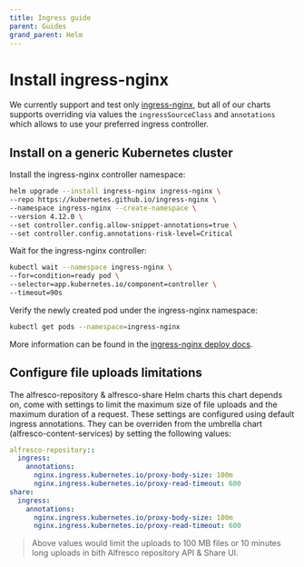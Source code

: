 ```yaml
---
title: Ingress guide
parent: Guides
grand_parent: Helm
---
```


# Install ingress-nginx

We currently support and test only
[ingress-nginx](https://github.com/kubernetes/ingress-nginx), but all of our
charts supports overriding via values the `ingressSourceClass` and `annotations`
which allows to use your preferred ingress controller.

## Install on a generic Kubernetes cluster

Install the ingress-nginx controller namespace:

```bash
helm upgrade --install ingress-nginx ingress-nginx \
--repo https://kubernetes.github.io/ingress-nginx \
--namespace ingress-nginx --create-namespace \
--version 4.12.0 \
--set controller.config.allow-snippet-annotations=true \
--set controller.config.annotations-risk-level=Critical
```

Wait for the ingress-nginx controller:

```sh
kubectl wait --namespace ingress-nginx \
--for=condition=ready pod \
--selector=app.kubernetes.io/component=controller \
--timeout=90s
```

Verify the newly created pod under the ingress-nginx namespace:

```sh
kubectl get pods --namespace=ingress-nginx
```

More information can be found in the
[ingress-nginx deploy docs](https://kubernetes.github.io/ingress-nginx/deploy/).

## Configure file uploads limitations

The alfresco-repository & alfresco-share Helm charts this chart depends on, come
with settings to limit the maximum size of file uploads and the maximum duration
of a request. These settings are configured using default ingress annotations.
They can be overriden from the umbrella chart (alfresco-content-services) by
setting the following values:

```yaml
alfresco-repository::
  ingress:
    annotations:
      nginx.ingress.kubernetes.io/proxy-body-size: 100m
      nginx.ingress.kubernetes.io/proxy-read-timeout: 600
share:
  ingress:
    annotations:
      nginx.ingress.kubernetes.io/proxy-body-size: 100m
      nginx.ingress.kubernetes.io/proxy-read-timeout: 600
```

> Above values would limit the uploads to 100 MB files or 10 minutes long
uploads in bith Alfresco repository API & Share UI.
